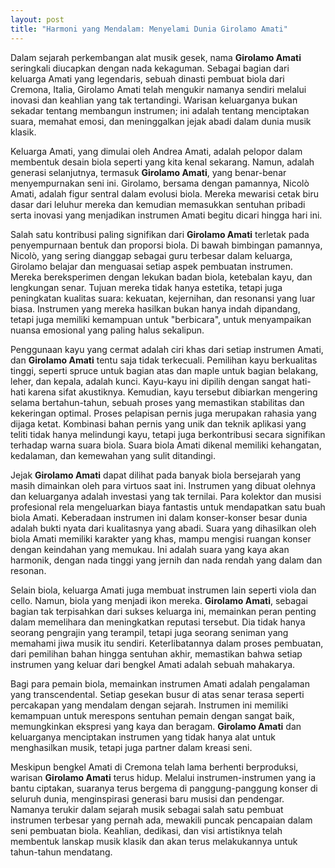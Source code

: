 ```yaml
---
layout: post
title: "Harmoni yang Mendalam: Menyelami Dunia Girolamo Amati"
---
```


Dalam sejarah perkembangan alat musik gesek, nama **Girolamo Amati** seringkali diucapkan dengan nada kekaguman. Sebagai bagian dari keluarga Amati yang legendaris, sebuah dinasti pembuat biola dari Cremona, Italia, Girolamo Amati telah mengukir namanya sendiri melalui inovasi dan keahlian yang tak tertandingi. Warisan keluarganya bukan sekadar tentang membangun instrumen; ini adalah tentang menciptakan suara, memahat emosi, dan meninggalkan jejak abadi dalam dunia musik klasik.

Keluarga Amati, yang dimulai oleh Andrea Amati, adalah pelopor dalam membentuk desain biola seperti yang kita kenal sekarang. Namun, adalah generasi selanjutnya, termasuk **Girolamo Amati**, yang benar-benar menyempurnakan seni ini. Girolamo, bersama dengan pamannya, Nicolò Amati, adalah figur sentral dalam evolusi biola. Mereka mewarisi cetak biru dasar dari leluhur mereka dan kemudian memasukkan sentuhan pribadi serta inovasi yang menjadikan instrumen Amati begitu dicari hingga hari ini.

Salah satu kontribusi paling signifikan dari **Girolamo Amati** terletak pada penyempurnaan bentuk dan proporsi biola. Di bawah bimbingan pamannya, Nicolò, yang sering dianggap sebagai guru terbesar dalam keluarga, Girolamo belajar dan menguasai setiap aspek pembuatan instrumen. Mereka bereksperimen dengan lekukan badan biola, ketebalan kayu, dan lengkungan senar. Tujuan mereka tidak hanya estetika, tetapi juga peningkatan kualitas suara: kekuatan, kejernihan, dan resonansi yang luar biasa. Instrumen yang mereka hasilkan bukan hanya indah dipandang, tetapi juga memiliki kemampuan untuk "berbicara", untuk menyampaikan nuansa emosional yang paling halus sekalipun.

Penggunaan kayu yang cermat adalah ciri khas dari setiap instrumen Amati, dan **Girolamo Amati** tentu saja tidak terkecuali. Pemilihan kayu berkualitas tinggi, seperti spruce untuk bagian atas dan maple untuk bagian belakang, leher, dan kepala, adalah kunci. Kayu-kayu ini dipilih dengan sangat hati-hati karena sifat akustiknya. Kemudian, kayu tersebut dibiarkan mengering selama bertahun-tahun, sebuah proses yang memastikan stabilitas dan kekeringan optimal. Proses pelapisan pernis juga merupakan rahasia yang dijaga ketat. Kombinasi bahan pernis yang unik dan teknik aplikasi yang teliti tidak hanya melindungi kayu, tetapi juga berkontribusi secara signifikan terhadap warna suara biola. Suara biola Amati dikenal memiliki kehangatan, kedalaman, dan kemewahan yang sulit ditandingi.

Jejak **Girolamo Amati** dapat dilihat pada banyak biola bersejarah yang masih dimainkan oleh para virtuos saat ini. Instrumen yang dibuat olehnya dan keluarganya adalah investasi yang tak ternilai. Para kolektor dan musisi profesional rela mengeluarkan biaya fantastis untuk mendapatkan satu buah biola Amati. Keberadaan instrumen ini dalam konser-konser besar dunia adalah bukti nyata dari kualitasnya yang abadi. Suara yang dihasilkan oleh biola Amati memiliki karakter yang khas, mampu mengisi ruangan konser dengan keindahan yang memukau. Ini adalah suara yang kaya akan harmonik, dengan nada tinggi yang jernih dan nada rendah yang dalam dan resonan.

Selain biola, keluarga Amati juga membuat instrumen lain seperti viola dan cello. Namun, biola yang menjadi ikon mereka. **Girolamo Amati**, sebagai bagian tak terpisahkan dari sukses keluarga ini, memainkan peran penting dalam memelihara dan meningkatkan reputasi tersebut. Dia tidak hanya seorang pengrajin yang terampil, tetapi juga seorang seniman yang memahami jiwa musik itu sendiri. Keterlibatannya dalam proses pembuatan, dari pemilihan bahan hingga sentuhan akhir, memastikan bahwa setiap instrumen yang keluar dari bengkel Amati adalah sebuah mahakarya.

Bagi para pemain biola, memainkan instrumen Amati adalah pengalaman yang transcendental. Setiap gesekan busur di atas senar terasa seperti percakapan yang mendalam dengan sejarah. Instrumen ini memiliki kemampuan untuk merespons sentuhan pemain dengan sangat baik, memungkinkan ekspresi yang kaya dan beragam. **Girolamo Amati** dan keluarganya menciptakan instrumen yang tidak hanya alat untuk menghasilkan musik, tetapi juga partner dalam kreasi seni.

Meskipun bengkel Amati di Cremona telah lama berhenti berproduksi, warisan **Girolamo Amati** terus hidup. Melalui instrumen-instrumen yang ia bantu ciptakan, suaranya terus bergema di panggung-panggung konser di seluruh dunia, menginspirasi generasi baru musisi dan pendengar. Namanya terukir dalam sejarah musik sebagai salah satu pembuat instrumen terbesar yang pernah ada, mewakili puncak pencapaian dalam seni pembuatan biola. Keahlian, dedikasi, dan visi artistiknya telah membentuk lanskap musik klasik dan akan terus melakukannya untuk tahun-tahun mendatang.
